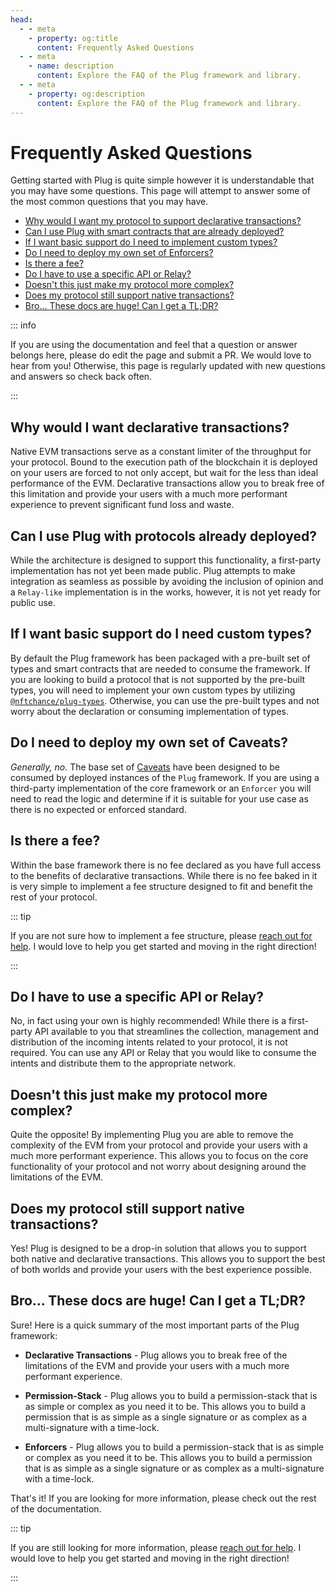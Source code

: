 ```yaml
---
head:
  - - meta
    - property: og:title
      content: Frequently Asked Questions
  - - meta
    - name: description
      content: Explore the FAQ of the Plug framework and library.
  - - meta
    - property: og:description
      content: Explore the FAQ of the Plug framework and library.
---
```


# Frequently Asked Questions

Getting started with Plug is quite simple however it is understandable that you may have some questions. This page will attempt to answer some of the most common questions that you may have.

- [Why would I want my protocol to support declarative transactions?](#why-would-i-want-declarative-transactions)
- [Can I use Plug with smart contracts that are already deployed?](#can-i-use-plug-with-protocols-already-deployed)
- [If I want basic support do I need to implement custom types?](#if-i-want-basic-support-do-i-need-custom-types)
- [Do I need to deploy my own set of Enforcers?](#do-i-need-to-deploy-my-own-set-of-enforcers)
- [Is there a fee?](#is-there-a-fee)
- [Do I have to use a specific API or Relay?](#do-i-have-to-use-a-specific-api-or-relay)
- [Doesn't this just make my protocol more complex?](#doesn-t-this-just-make-my-protocol-more-complex)
- [Does my protocol still support native transactions?](#does-my-protocol-still-support-native-transactions)
- [Bro... These docs are huge! Can I get a TL;DR?](#bro-these-docs-are-huge-can-i-get-a-tl-dr)

::: info

If you are using the documentation and feel that a question or answer belongs here, please do edit the page and submit a PR. We would love to hear from you! Otherwise, this page is regularly updated with new questions and answers so check back often.

:::

## Why would I want declarative transactions?

Native EVM transactions serve as a constant limiter of the throughput for your protocol. Bound to the execution path of the blockchain it is deployed on your users are forced to not only accept, but wait for the less than ideal performance of the EVM. Declarative transactions allow you to break free of this limitation and provide your users with a much more performant experience to prevent significant fund loss and waste.

## Can I use Plug with protocols already deployed?

While the architecture is designed to support this functionality, a first-party implementation has not yet been made public. Plug attempts to make integration as seamless as possible by avoiding the inclusion of opinion and a `Relay-like` implementation is in the works, however, it is not yet ready for public use.

## If I want basic support do I need custom types?

By default the Plug framework has been packaged with a pre-built set of types and smart contracts that are needed to consume the framework. If you are looking to build a protocol that is not supported by the pre-built types, you will need to implement your own custom types by utilizing [`@nftchance/plug-types`](https://www.npmjs.com/package/@nftchance/plug-types?activeTab=readme). Otherwise, you can use the pre-built types and not worry about the declaration or consuming implementation of types.

## Do I need to deploy my own set of Caveats?

_Generally, no._ The base set of [Caveats](/core/caveat-enforcer) have been designed to be consumed by deployed instances of the `Plug` framework. If you are using a third-party implementation of the core framework or an `Enforcer` you will need to read the logic and determine if it is suitable for your use case as there is no expected or enforced standard.

## Is there a fee?

Within the base framework there is no fee declared as you have full access to the benefits of declarative transactions. While there is no fee baked in it is very simple to implement a fee structure designed to fit and benefit the rest of your protocol.

::: tip

If you are not sure how to implement a fee structure, please [reach out for help](https://twitter.com/nftchance). I would love to help you get started and moving in the right direction!

:::

## Do I have to use a specific API or Relay?

No, in fact using your own is highly recommended! While there is a first-party API available to you that streamlines the collection, management and distribution of the incoming intents related to your protocol, it is not required. You can use any API or Relay that you would like to consume the intents and distribute them to the appropriate network. 

## Doesn't this just make my protocol more complex?

Quite the opposite! By implementing Plug you are able to remove the complexity of the EVM from your protocol and provide your users with a much more performant experience. This allows you to focus on the core functionality of your protocol and not worry about designing around the limitations of the EVM.

## Does my protocol still support native transactions?

Yes! Plug is designed to be a drop-in solution that allows you to support both native and declarative transactions. This allows you to support the best of both worlds and provide your users with the best experience possible.

## Bro... These docs are huge! Can I get a TL;DR?

Sure! Here is a quick summary of the most important parts of the Plug framework:

- **Declarative Transactions** - Plug allows you to break free of the limitations of the EVM and provide your users with a much more performant experience.

- **Permission-Stack** - Plug allows you to build a permission-stack that is as simple or complex as you need it to be. This allows you to build a permission that is as simple as a single signature or as complex as a multi-signature with a time-lock.

- **Enforcers** - Plug allows you to build a permission-stack that is as simple or complex as you need it to be. This allows you to build a permission that is as simple as a single signature or as complex as a multi-signature with a time-lock.

That's it! If you are looking for more information, please check out the rest of the documentation.

::: tip

If you are still looking for more information, please [reach out for help](https://twitter.com/nftchance). I would love to help you get started and moving in the right direction!

:::

